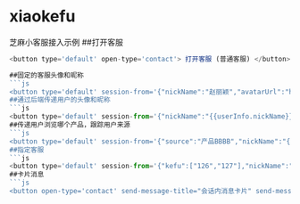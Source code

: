 # xiaokefu
芝麻小客服接入示例
##打开客服
```js
<button type='default' open-type='contact'> 打开客服 (普通客服) </button>

##固定的客服头像和昵称
```js
<button type='default' session-from='{"nickName":"赵丽颖","avatarUrl":"https://ss0.baidu.com/6ONWsjip0QIZ8tyhnq/it/u=956547549,964120469&fm=58"}' open-type="contact"> 带头像客服 （固定头像）</button>
##通过后端传递用户的头像和昵称
```js
<button type='default' session-from='{"nickName":"{{userInfo.nickName}}","avatarUrl":"{{userInfo.avatarUrl}}"}' open-type="contact" >带头像客服（微信头像）</button>
##传递用户浏览哪个产品，跟踪用户来源
```js
<button type='default' session-from='{"source":"产品BBBB","nickName":"{{userInfo.nickName}}","avatarUrl":"{{userInfo.avatarUrl}}"}' open-type="contact" >指定消息来源</button>
##指定客服
```js
<button type='default' session-from='{"kefu":["126","127"],"nickName":"{{userInfo.nickName}}","avatarUrl":"{{userInfo.avatarUrl}}"}' open-type="contact"> 指定客服</button>
##卡片消息
```js
<button open-type='contact' send-message-title="会话内消息卡片" send-message-path="/pages/index/index" send-message-img="https://imgsa.baidu.com/baike/pic/item/562c11dfa9ec8a13918d4ed4fb03918fa0ecc06b.jpg" show-message-card="true">卡片消息</button>
